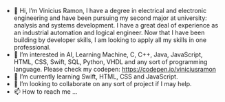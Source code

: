 - 👋 Hi, I’m Vinicius Ramon, I have a degree in electrical and electronic engineering and have been pursuing my second major at university: analysis and systems development. I have a great deal of experience as an industrial automation and logical engineer. Now that I have been building by developer skills, I am looking to apply all my skills in one professional.
- 👀 I’m interested in AI, Learning Machine, C, C++, Java, JavaScript, HTML, CSS, Swift, SQL, Python, VHDL and any sort of programming language. Please check my codepen: https://codepen.io/viniciusramon
- 🌱 I’m currently learning Swift, HTML, CSS and JavaScript.
- 💞️ I’m looking to collaborate on any sort of project if I may help.
- 📫 How to reach me ...

<!---
viniciusramon/viniciusramon is a ✨ special ✨ repository because its `README.md` (this file) appears on your GitHub profile.
You can click the Preview link to take a look at your changes.
--->
